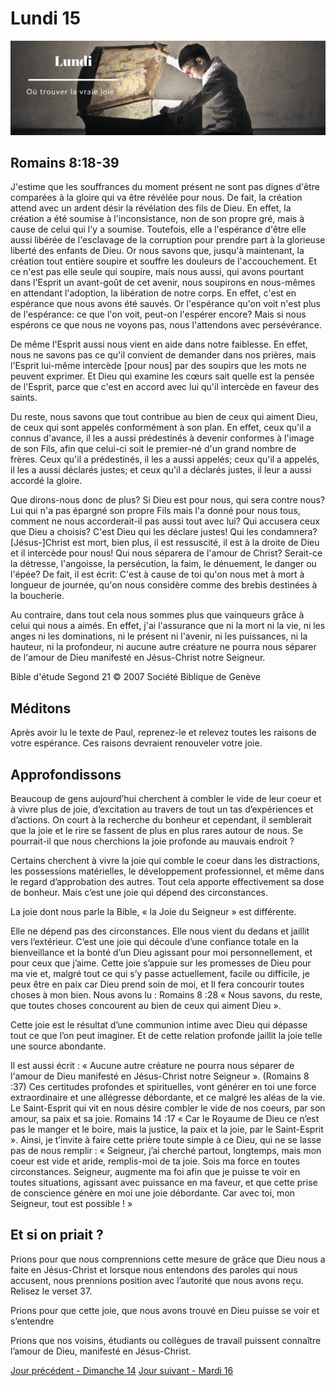 # Lundi 15
![alt text](images/SDP-Lundi.png "Lundi 15 - Où trouver la vraie joie ?")

## Romains 8:18-39

J'estime que les souffrances du moment présent ne sont pas dignes d'être comparées à la gloire qui va être révélée pour nous. De fait, la création attend avec un ardent désir la révélation des fils de Dieu. En effet, la création a été soumise à l'inconsistance, non de son propre gré, mais à cause de celui qui l'y a soumise. Toutefois, elle a l'espérance d'être elle aussi libérée de l'esclavage de la corruption pour prendre part à la glorieuse liberté des enfants de Dieu. Or nous savons que, jusqu'à maintenant, la création tout entière soupire et souffre les douleurs de l'accouchement. Et ce n'est pas elle seule qui soupire, mais nous aussi, qui avons pourtant dans l'Esprit un avant-goût de cet avenir, nous soupirons en nous-mêmes en attendant l'adoption, la libération de notre corps. En effet, c'est en espérance que nous avons été sauvés. Or l'espérance qu'on voit n'est plus de l'espérance: ce que l'on voit, peut-on l'espérer encore? Mais si nous espérons ce que nous ne voyons pas, nous l'attendons avec persévérance.

De même l'Esprit aussi nous vient en aide dans notre faiblesse. En effet, nous ne savons pas ce qu'il convient de demander dans nos prières, mais l'Esprit lui-même intercède [pour nous] par des soupirs que les mots ne peuvent exprimer. Et Dieu qui examine les cœurs sait quelle est la pensée de l'Esprit, parce que c'est en accord avec lui qu'il intercède en faveur des saints.

Du reste, nous savons que tout contribue au bien de ceux qui aiment Dieu, de ceux qui sont appelés conformément à son plan. En effet, ceux qu'il a connus d'avance, il les a aussi prédestinés à devenir conformes à l'image de son Fils, afin que celui-ci soit le premier-né d'un grand nombre de frères. Ceux qu'il a prédestinés, il les a aussi appelés; ceux qu'il a appelés, il les a aussi déclarés justes; et ceux qu'il a déclarés justes, il leur a aussi accordé la gloire.

Que dirons-nous donc de plus? Si Dieu est pour nous, qui sera contre nous? Lui qui n'a pas épargné son propre Fils mais l'a donné pour nous tous, comment ne nous accorderait-il pas aussi tout avec lui? Qui accusera ceux que Dieu a choisis? C'est Dieu qui les déclare justes! Qui les condamnera? [Jésus-]Christ est mort, bien plus, il est ressuscité, il est à la droite de Dieu et il intercède pour nous! Qui nous séparera de l'amour de Christ? Serait-ce la détresse, l'angoisse, la persécution, la faim, le dénuement, le danger ou l'épée? De fait, il est écrit: C'est à cause de toi qu'on nous met à mort à longueur de journée, qu'on nous considère comme des brebis destinées à la boucherie.

Au contraire, dans tout cela nous sommes plus que vainqueurs grâce à celui qui nous a aimés. En effet, j'ai l'assurance que ni la mort ni la vie, ni les anges ni les dominations, ni le présent ni l'avenir, ni les puissances, ni la hauteur, ni la profondeur, ni aucune autre créature ne pourra nous séparer de l'amour de Dieu manifesté en Jésus-Christ notre Seigneur.

Bible d'étude Segond 21
© 2007 Société Biblique de Genève

## Méditons

Après avoir lu le texte de Paul, reprenez-le et relevez toutes les raisons de votre espérance. Ces raisons devraient renouveler votre joie.

## Approfondissons

Beaucoup de gens aujourd’hui cherchent à combler le vide de leur coeur et à vivre plus de joie, d’excitation au travers de tout un tas d’expériences et d’actions. On court à la recherche du bonheur et cependant, il semblerait que la joie et le rire se fassent de plus en plus rares autour de nous. Se pourrait-il que nous cherchions la joie profonde au mauvais endroit ?

Certains cherchent à vivre la joie qui comble le coeur dans les distractions, les possessions matérielles, le développement professionnel, et même dans le regard d’approbation des autres. Tout cela apporte effectivement sa dose de bonheur. Mais c’est une joie qui dépend des circonstances.

La joie dont nous parle la Bible, « la Joie du Seigneur » est différente.

Elle ne dépend pas des circonstances. Elle nous vient du dedans et jaillit vers l’extérieur. C’est une joie qui découle d’une confiance totale en la bienveillance et la bonté d’un Dieu agissant pour moi personnellement, et pour ceux que j’aime. Cette joie s’appuie sur les promesses de Dieu pour ma vie et, malgré tout ce qui s’y passe actuellement, facile ou difficile, je peux être en paix car Dieu prend soin de moi, et Il fera concourir toutes choses à mon bien. Nous avons lu :
Romains 8 :28 « Nous savons, du reste, que toutes choses concourent au bien de ceux qui aiment Dieu ».

Cette joie est le résultat d’une communion intime avec Dieu qui dépasse tout ce que l’on peut imaginer. Et de cette relation profonde jaillit la joie telle une source abondante.

Il est aussi écrit :
« Aucune autre créature ne pourra nous séparer de l'amour de Dieu manifesté en Jésus-Christ notre Seigneur ». (Romains 8 :37)
Ces certitudes profondes et spirituelles, vont générer en toi une force extraordinaire et une allégresse débordante, et ce malgré les aléas de la vie.
Le Saint-Esprit qui vit en nous désire combler le vide de nos coeurs, par son amour, sa paix et sa joie.
Romains 14 :17 « Car le Royaume de Dieu ce n’est pas le manger et le boire, mais la justice, la paix et la joie, par le Saint-Esprit ».
Ainsi, je t’invite à faire cette prière toute simple à ce Dieu, qui ne se lasse pas de nous remplir :
« Seigneur, j’ai cherché partout, longtemps, mais mon coeur est vide et aride, remplis-moi de ta joie. Sois ma force en toutes circonstances. Seigneur, augmente ma foi afin que je puisse te voir en toutes situations, agissant avec puissance en ma faveur, et que cette prise de conscience génère en moi une joie débordante. Car avec toi, mon Seigneur, tout est possible ! »

## Et si on priait ?

Prions pour que nous comprennions cette mesure de grâce que Dieu nous a faite en Jésus-Christ et lorsque nous entendons des paroles qui nous accusent, nous prennions position avec l’autorité que nous avons reçu.
Relisez le verset 37.

Prions pour que cette joie, que nous avons trouvé en Dieu puisse se voir et s’entendre

Prions que nos voisins, étudiants ou collègues de travail puissent connaître l’amour de Dieu, manifesté en Jésus-Christ.

[Jour précédent - Dimanche 14](dimanche.md)
[Jour suivant - Mardi 16](mardi.md)